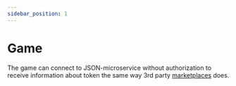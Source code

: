 ```yaml
---
sidebar_position: 1
---
```


# Game

The game can connect to JSON-microservice without authorization to receive information about token the same way 3rd
party [marketplaces](/api/json/marketplaces/) does.
